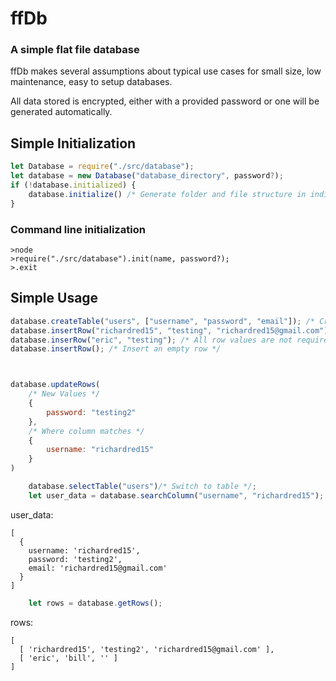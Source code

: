 # ffDb

### A simple flat file database

ffDb makes several assumptions about typical use cases for small size, low maintenance, easy to setup databases.

All data stored is encrypted, either with a provided password or one will be generated automatically.

## Simple Initialization

```javascript
let Database = require("./src/database");
let database = new Database("database_directory", password?);
if (!database.initialized) {
    database.initialize() /* Generate folder and file structure in indicated directory */;
}
```

### Command line initialization

```
>node
>require("./src/database").init(name, password?);
>.exit
```

## Simple Usage

```javascript
database.createTable("users", ["username", "password", "email"]); /* Create Table selects the created table for modification */
database.insertRow("richardred15", "testing", "richardred15@gmail.com");
database.inserRow("eric", "testing"); /* All row values are not required */
database.insertRow(); /* Insert an empty row */



database.updateRows(
    /* New Values */
    {
        password: "testing2"
    },
    /* Where column matches */
    {
        username: "richardred15"
    }
)

    database.selectTable("users")/* Switch to table */;
    let user_data = database.searchColumn("username", "richardred15");
```
user_data:
```
[
  {
    username: 'richardred15',
    password: 'testing2',
    email: 'richardred15@gmail.com'
  }
]
```

```javascript
    let rows = database.getRows();
```

rows:
```
[
  [ 'richardred15', 'testing2', 'richardred15@gmail.com' ],
  [ 'eric', 'bill', '' ]
]
```